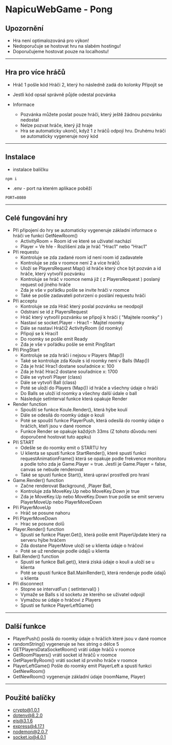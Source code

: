 # NapicuWebGame - Pong

## Upozornění
* Hra není optimalozováná pro výkon!
* Nedoporučuje se hostovat hru na slabém hostingu!
* Doporučujeme hostovat pouze na localhostu!

***
## Hra pro více hráčů
* Hráč 1 pošle kód  Hráči 2, který ho následně zadá do kolonky Připojit se
* Jestli kód opsal správně půjde odestal pozvánka

* Informace
    * Pozvánka můžete poslat pouze hráči, který ještě žádnou pozvánku nedostal
    * Nelze pozvat hráče, který již hraje
    * Hra se automaticky ukončí, když 1 z hráčů odpojí hru. Druhému hráči se automaticky vygeneruje nový kód 
***
## Instalace
* instalace balíčku 
```
npm i
```
* .env - port na kterém aplikace poběží
```
PORT=8080
```
***
## Celé fungování hry
* Při připojení do hry se automaticky vygeneruje základní informace o hráči ve funkci GetNewRoom()
    * ActivityRoom = Room id ve které se uživatel nachází
    * Player = Ve hře - Rozlišení zda je hráč "Hrac1" nebo "Hrac1" 
* Při requestu
    * Kontroluje se zda zadané room id není room id zadavatele 
    * Kontroluje se zda v roomce není 2 a více hráčů 
    * Uloží se PlayersRequest Map() id hráče který chce být pozván a id hráče, který vytvořil pozvánku 
    * Kontroluje se hráč v roomce nemá již ( z PlayersRequest ) poslaný request od jiného hráče
    * Zda je vše v pořádku pošle se invite hráči v roomce
    * Také se pošle zadavateli potvrzení o poslání requestu hráči
* Při acceptu
    * Kontroluje se zda Hráč který poslal pozvánku se neodpojil
    * Odstraní se id z PlayersRequest 
    * Hráč který vytvořil pozvánku se připojí k hráči ( "Majitele roomky" )
    * Nastaví se socket.Player - Hrac1 - Majitel roomky 
    * Dále se nastaví Hráči2 ActivityRoom (id roomky)
    * Připojí se k Hraci1
    * Do roomky se pošle emit Ready
    * Zda je vše v pořádku pošle se emit PingStart 
* Při PingStart
    * Kontroluje se zda hráči i nejsou v Players (Map())
    * Také se kontroluje zda Koule s id roomky není v Balls (Map())
    * Zda je hráč Hrac1 dostane souřadnice x: 100
    * Zda je hráč Hrac2 dostane souřadnice x: 1700
    * Dále se vytvoří Player (class)
    * Dále se vytvoří Ball (class)
    * Poté se uloží do Players (Map()) id hráče a všechny údaje o hráči
    * Do Balls se uloží id roomky a všechny další údale o ball
    * Následuje setInterval funkce která opakuje Render
* Render function
    * Spouští se funkce Koule.Render(), která hýbe koulí 
    * Dále se odesílá do roomky údaje o kouli
    * Poté se spouští funkce PlayerPush, která odesílá do roomky údaje o hráčích, kteří jsou v dané roomce
    * Funkce Render se opakuje každých 33ms (Z tohoto důvodu není doporučené hostovat tuto appku) 
* Při START
    * Odešle se do roomky emit o STARTU hry
    * U klienta se spustí funkce StartRender(), které spustí funkci requestAnimationFrame() která se opakuje podle frekvence monitoru a podle toho zda je Game.Player = true. Jestli je Game.Player = false, canvas se nebude renderovat
    * Také se spustí funkce Start(), která upraví prostředí pro hraní
* Game.Render() function
    * Začne renderovat Background, ,Player Ball, 
    * Kontroluje zda MoveKey.Up nebo MoveKey.Down je true
    * Zda je MoveKey.Up nebo MoveKey.Down true pošle se emit serveru PlayerMoveUp nebo PlayerMoveDown
* Při PlayerMoveUp
    * Hráč se posune nahoru 
* Při PlayerMoveDown
    * Hrac se posune dolů
* Player.Render() function 
    * Spustí se funkce Player.Get(), která pošle emit PlayerUpdate který na serveru hýbe hráčem
    * Zda dostane PlayerMove uloží se u klienta údaje o hráčovi
    * Poté se už renderuje podle údajů u klienta
* Ball.Render() function
    * Spustí se funkce Ball.get(), která získá údaje o kouli a uloží se u klienta
    * Poté se spustí funkce Ball.MainRender(), která renderuje podle údajů u klienta
* Při disconnect
    * Stopne se intervatFun ( setInterval() )
    * Vymaže se Balls s id socketu ze kterého se uživatel odpojil
    * Vymažou se údaje o hráčovi z Players
    * Spustí se funkce PlayerLeftGame()
***
## Další funkce
* PlayerPush() posílá do roomky údaje o hráčích které jsou v dané roomce
* randomString() vygeneruje se hex string o délce 5
* GETPlayersDataSocketRoom() vrátí údaje hráčů v roomce
* GetRoomPlayers() vrátí socket id hráčů v roomce
* GetPlayerByRoom() vrátí socket id prvního hráče v roomce
* PlayerLeftGame() Pošle do roomky emit PlayerLeft a spustí funkci GetNewRoom()
* GetNewRoom() vygeneruje základní údaje (roomName, Player)
***





## Použité balíčky
* crypto@1.0.1
* dotenv@8.2.0
* ejs@3.1.6
* express@4.17.1
* nodemon@2.0.7
* socket.io@4.0.1
